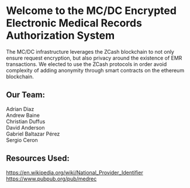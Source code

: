 Welcome to the MC/DC Encrypted Electronic Medical Records Authorization System
====================

The MC/DC infrastructure leverages the ZCash blockchain to not only ensure request encryption, but also privacy around the existence of EMR transactions.  We elected to use the ZCash protocols in order avoid complexity of adding anonymity through smart contracts on the ethereum blockchain.   

Our Team:
---------------------

Adrian Diaz<br>
Andrew Baine<br>
Christian Duffus<br>
David Anderson<br>
Gabriel Baltazar Pérez<br>
Sergio Ceron<br>



Resources Used:
---------------------

https://en.wikipedia.org/wiki/National_Provider_Identifier
https://www.pubpub.org/pub/medrec





